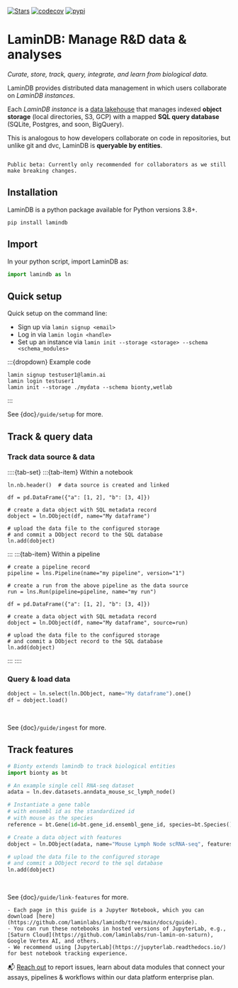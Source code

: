 [![Stars](https://img.shields.io/github/stars/laminlabs/lamindb?logo=GitHub&color=yellow)](https://github.com/laminlabs/lamindb)
[![codecov](https://codecov.io/gh/laminlabs/lamindb/branch/main/graph/badge.svg?token=VKMRJ7OWR3)](https://codecov.io/gh/laminlabs/lamindb)
[![pypi](https://img.shields.io/pypi/v/lamindb?color=blue&label=pypi%20package)](https://pypi.org/project/lamindb)

# LaminDB: Manage R&D data & analyses

_Curate, store, track, query, integrate, and learn from biological data._

LaminDB provides distributed data management in which users collaborate on _LaminDB instances_.

Each _LaminDB instance_ is a [data lakehouse](https://www.databricks.com/glossary/data-lakehouse) that manages indexed **object storage** (local directories, S3, GCP) with a mapped **SQL query database** (SQLite, Postgres, and soon, BigQuery).

This is analogous to how developers collaborate on code in repositories, but unlike git and dvc, LaminDB is **queryable by entities**.

```{warning}

Public beta: Currently only recommended for collaborators as we still make breaking changes.

```

## Installation

LaminDB is a python package available for Python versions 3.8+.

```shell
pip install lamindb
```

## Import

In your python script, import LaminDB as:

```python
import lamindb as ln
```

## Quick setup

Quick setup on the command line:

- Sign up via `lamin signup <email>`
- Log in via `lamin login <handle>`
- Set up an instance via `lamin init --storage <storage> --schema <schema_modules>`

:::{dropdown} Example code

```shell
lamin signup testuser1@lamin.ai
lamin login testuser1
lamin init --storage ./mydata --schema bionty,wetlab
```

:::

See {doc}`/guide/setup` for more.

## Track & query data

### Track data source & data

::::{tab-set}
:::{tab-item} Within a notebook

```{code-block} python
ln.nb.header()  # data source is created and linked

df = pd.DataFrame({"a": [1, 2], "b": [3, 4]})

# create a data object with SQL metadata record
dobject = ln.DObject(df, name="My dataframe")

# upload the data file to the configured storage
# and commit a DObject record to the SQL database
ln.add(dobject)
```

:::
:::{tab-item} Within a pipeline

```{code-block} python
# create a pipeline record
pipeline = lns.Pipeline(name="my pipeline", version="1")

# create a run from the above pipeline as the data source
run = lns.Run(pipeline=pipeline, name="my run")

df = pd.DataFrame({"a": [1, 2], "b": [3, 4]})

# create a data object with SQL metadata record
dobject = ln.DObject(df, name="My dataframe", source=run)

# upload the data file to the configured storage
# and commit a DObject record to the SQL database
ln.add(dobject)
```

:::
::::

### Query & load data

```python
dobject = ln.select(ln.DObject, name="My dataframe").one()
df = dobject.load()
```

<br>

See {doc}`/guide/ingest` for more.

## Track features

```python
# Bionty extends lamindb to track biological entities
import bionty as bt

# An example single cell RNA-seq dataset
adata = ln.dev.datasets.anndata_mouse_sc_lymph_node()

# Instantiate a gene table
# with ensembl id as the standardized id
# with mouse as the species
reference = bt.Gene(id=bt.gene_id.ensembl_gene_id, species=bt.Species().lookup.mouse)

# Create a data object with features
dobject = ln.DObject(adata, name="Mouse Lymph Node scRNA-seq", features_ref=reference)

# upload the data file to the configured storage
# and commit a DObject record to the sql database
ln.add(dobject)
```

<br>

See {doc}`/guide/link-features` for more.

```{tip}
- Each page in this guide is a Jupyter Notebook, which you can download [here](https://github.com/laminlabs/lamindb/tree/main/docs/guide).
- You can run these notebooks in hosted versions of JupyterLab, e.g., [Saturn Cloud](https://github.com/laminlabs/run-lamin-on-saturn), Google Vertex AI, and others.
- We recommend using [JupyterLab](https://jupyterlab.readthedocs.io/) for best notebook tracking experience.
```

📬 [Reach out](https://lamin.ai/contact) to report issues, learn about data modules that connect your assays, pipelines & workflows within our data platform enterprise plan.

